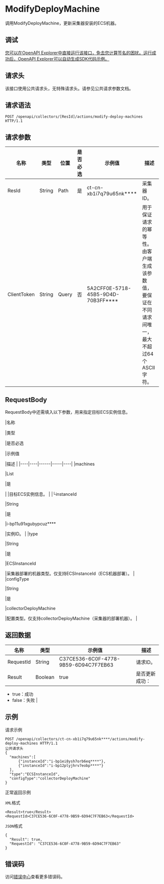 # ModifyDeployMachine

调用ModifyDeployMachine，更新采集器安装的ECS机器。

## 调试

[您可以在OpenAPI Explorer中直接运行该接口，免去您计算签名的困扰。运行成功后，OpenAPI Explorer可以自动生成SDK代码示例。](https://api.aliyun.com/#product=elasticsearch&api=ModifyDeployMachine&type=ROA&version=2017-06-13)

## 请求头

该接口使用公共请求头，无特殊请求头。请参见公共请求参数文档。

## 请求语法

```
POST /openapi/collectors/[ResId]/actions/modify-deploy-machines HTTP/1.1
```

## 请求参数

|名称|类型|位置|是否必选|示例值|描述|
|--|--|--|----|---|--|
|ResId|String|Path|是|ct-cn-xb1i7q79u65nk\*\*\*\*|采集器ID。 |
|ClientToken|String|Query|否|5A2CFF0E-5718-45B5-9D4D-70B3FF\*\*\*\*|用于保证请求的幂等性。由客户端生成该参数值，要保证在不同请求间唯一，最大不超过64个ASCII字符。 |

## RequestBody

RequestBody中还需填入以下参数，用来指定目标ECS实例信息。

|名称

|类型

|是否必选

|示例值

|描述 |
|----|----|------|-----|----|
|machines

|List

|是

| |目标ECS实例信息。 |
|└instanceId

|String

|是

|i-bp11u91xgubypcuz\*\*\*\*

|实例ID。 |
|type

|String

|是

|ECSInstanceId

|采集器部署的机器类型。仅支持ECSInstanceId（ECS机器部署）。 |
|configType

|String

|是

|collectorDeployMachine

|配置类型。仅支持collectorDeployMachine（采集器的部署机器）。 |

## 返回数据

|名称|类型|示例值|描述|
|--|--|---|--|
|RequestId|String|C37CE536-6C0F-4778-9B59-6D94C7F7EB63|请求ID。 |
|Result|Boolean|true|是否更新成功：

 -   true：成功
-   false：失败 |

## 示例

请求示例

```
POST /openapi/collectors/ct-cn-xb1i7q79u65nk****/actions/modify-deploy-machines HTTP/1.1
公共请求头
{
  "machines":[
      {"instanceId":"i-bp1ei8ysh7orb6eq****"},
      {"instanceId":"i-bp12plyjhrv7eobp****"}
  ],
  "type":"ECSInstanceId",
  "configType":"collectorDeployMachine"
}
```

正常返回示例

`XML`格式

```
<Result>true</Result>
<RequestId>C37CE536-6C0F-4778-9B59-6D94C7F7EB63</RequestId>
```

`JSON`格式

```
{
  "Result": true,
  "RequestId": "C37CE536-6C0F-4778-9B59-6D94C7F7EB63"
}
```

## 错误码

访问[错误中心](https://error-center.aliyun.com/status/product/elasticsearch)查看更多错误码。

